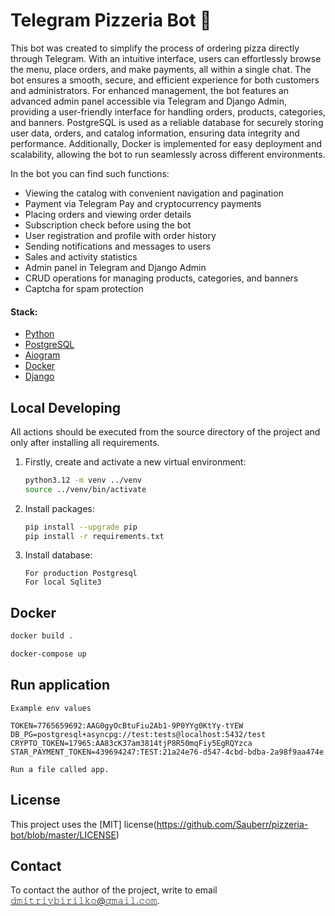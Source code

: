 # Telegram Pizzeria Bot 🍕

This bot was created to simplify the process of ordering pizza directly through Telegram. With an intuitive interface, users can effortlessly browse the menu, place orders, and make payments, all within a single chat. The bot ensures a smooth, secure, and efficient experience for both customers and administrators. For enhanced management, the bot features an advanced admin panel accessible via Telegram and Django Admin, providing a user-friendly interface for handling orders, products, categories, and banners. PostgreSQL is used as a reliable database for securely storing user data, orders, and catalog information, ensuring data integrity and performance. Additionally, Docker is implemented for easy deployment and scalability, allowing the bot to run seamlessly across different environments.

In the bot you can find such functions:
   - Viewing the catalog with convenient navigation and pagination
   - Payment via Telegram Pay and cryptocurrency payments
   - Placing orders and viewing order details
   - Subscription check before using the bot
   - User registration and profile with order history
   - Sending notifications and messages to users
   - Sales and activity statistics
   - Admin panel in Telegram and Django Admin
   - CRUD operations for managing products, categories, and banners
   - Captcha for spam protection

#### Stack:

- [Python](https://www.python.org/downloads/)
- [PostgreSQL](https://www.postgresql.org/)
- [Aiogram](https://docs.aiogram.dev/en/latest/)
- [Docker](https://www.docker.com/)
- [Django](https://www.djangoproject.com/)

## Local Developing

All actions should be executed from the source directory of the project and only after installing all requirements.

1. Firstly, create and activate a new virtual environment:
   ```bash
   python3.12 -m venv ../venv
   source ../venv/bin/activate
   ```
   
2. Install packages:
   ```bash
   pip install --upgrade pip
   pip install -r requirements.txt
   ```
   
3. Install database:
   ```
   For production Postgresql
   For local Sqlite3
   ```

## Docker 

   ```bash
   docker build .

   docker-compose up
   ```
   
## Run application

```
Example env values

TOKEN=7765659692:AAG0gyOcBtuFiu2Ab1-9P0YYg0KtYy-tYEW
DB_PG=postgresql+asyncpg://test:tests@localhost:5432/test
CRYPTO_TOKEN=17965:AA83cK37am3814tjP8R50mqFiy5EgRQYzca
STAR_PAYMENT_TOKEN=439694247:TEST:21a24e76-d547-4cbd-bdba-2a98f9aa474e

Run a file called app.
```

## License

This project uses the [MIT] license(https://github.com/Sauberr/pizzeria-bot/blob/master/LICENSE)

## Contact 

To contact the author of the project, write to email 𝚍𝚖𝚒𝚝𝚛𝚒𝚢𝚋𝚒𝚛𝚒𝚕𝚔𝚘@𝚐𝚖𝚊𝚒𝚕.𝚌𝚘𝚖.
